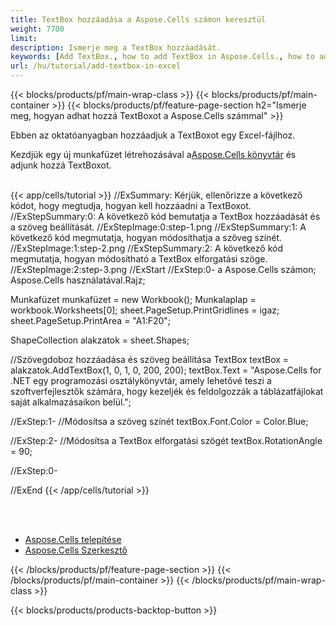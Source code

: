 ```yaml
---
title: TextBox hozzáadása a Aspose.Cells számon keresztül
weight: 7700
limit:
description: Ismerje meg a TextBox hozzáadását.
keywords: [Add TextBox., how to add TextBox in Aspose.Cells., how to add TextBox using Aspose.Cells]
url: /hu/tutorial/add-textbox-in-excel
---
```

{{< blocks/products/pf/main-wrap-class >}}
{{< blocks/products/pf/main-container >}}
{{< blocks/products/pf/feature-page-section h2="Ismerje meg, hogyan adhat hozzá TextBoxot a Aspose.Cells számmal" >}}

<p>
Ebben az oktatóanyagban hozzáadjuk a TextBoxot egy Excel-fájlhoz.
</p>

<p>
 Kezdjük egy új munkafüzet létrehozásával a<a href="https://www.nuget.org/packages/Aspose.Cells">Aspose.Cells könyvtár</a> és adjunk hozzá TextBoxot.
</p>

<br />
{{< app/cells/tutorial >}}
//ExSummary: Kérjük, ellenőrizze a következő kódot, hogy megtudja, hogyan kell hozzáadni a TextBoxot.
//ExStepSummary:0: A következő kód bemutatja a TextBox hozzáadását és a szöveg beállítását.
//ExStepImage:0:step-1.png
//ExStepSummary:1: A következő kód megmutatja, hogyan módosíthatja a szöveg színét.
//ExStepImage:1:step-2.png
//ExStepSummary:2: A következő kód megmutatja, hogyan módosítható a TextBox elforgatási szöge.
//ExStepImage:2:step-3.png
//ExStart
//ExStep:0-
a Aspose.Cells számon;
Aspose.Cells használatával.Rajz;

Munkafüzet munkafüzet = new Workbook();
Munkalaplap = workbook.Worksheets[0];
sheet.PageSetup.PrintGridlines = igaz;
sheet.PageSetup.PrintArea = "A1:F20";

ShapeCollection alakzatok = sheet.Shapes;

//Szövegdoboz hozzáadása és szöveg beállítása
TextBox textBox = alakzatok.AddTextBox(1, 0, 1, 0, 200, 200);
textBox.Text = "Aspose.Cells for .NET egy programozási osztálykönyvtár, amely lehetővé teszi a szoftverfejlesztők számára, hogy kezeljék és feldolgozzák a táblázatfájlokat saját alkalmazásaikon belül.";

//ExStep:1-
//Módosítsa a szöveg színét
textBox.Font.Color = Color.Blue;

//ExStep:2-
//Módosítsa a TextBox elforgatási szögét
textBox.RotationAngle = 90;

//ExStep:0-

//ExEnd
{{< /app/cells/tutorial >}}
<br />

<br />
<br />
<div class="code-sample">
    <ul class="link-list">
        <li class="link-item"><a href="https://docs.aspose.com/cells/net/installation/">Aspose.Cells telepítése</a></li>
        <li class="link-item"><a href="https://products.aspose.app/cells/editor/">Aspose.Cells Szerkesztő</a></li>
    </ul>
</div>

{{< /blocks/products/pf/feature-page-section >}}
{{< /blocks/products/pf/main-container >}}
{{< /blocks/products/pf/main-wrap-class >}}

{{< blocks/products/products-backtop-button >}}